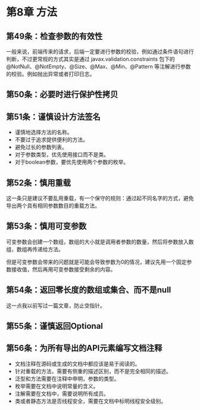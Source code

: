 # 第8章 方法

## 第49条：检查参数的有效性

一般来说，前端传来的请求，后端一定要进行参数的校验，例如通过条件语句进行判断，不过更常规的方式其实是通过 javax.validation.constraints 包下的 @NotNull、@NotEmpty、@Size、@Max、@Min、@Pattern 等注解进行参数的校验。例如抛出异常或者打印日志。

## 第50条：必要时进行保护性拷贝

## 第51条：谨慎设计方法签名

- 谨慎地选择方法的名称。
- 不要过于追求提供便利的方法。
- 避免过长的参数列表。
- 对于参数类型，优先使用接口而不是类。
- 对于boolean参数，要优先使用两个参数的枚举。

## 第52条：慎用重载

这一条只是建议不要乱用重载，有一个保守的规则：通过起不同名字的方式，避免导出两个具有相同参数数目的重载方法。

## 第53条：慎用可变参数

可变参数会创建一个数组，数组的大小就是调用者参数的数量，然后将参数放入数组，数组再传递给方法。

但是可变参数会带来的问题就是可能会导致参数为0的情况，建议先用一个固定参数接收值，然后再用可变参数接受剩余的内容。

## 第54条：返回零长度的数组或集合、而不是null

这一点我以前写过一篇文章，防止空指针。

## 第55条：谨慎返回Optional

## 第56条：为所有导出的API元素编写文档注释

- 文档注释在源码或生成的文档中都应该是易于阅读的。
- 针对重载的方法，需要有侧重的描述区别，而不是完全相同的描述。
- 泛型和方法需要在注释中申明，参数的类型。
- 枚举需要在文档中说明常量的含义。
- 注解需要在文档中，需要说明所有成员。
- 类或者静态方法是否线程安全，需要在文档中标明线程安全级别。


